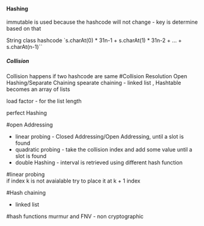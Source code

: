 #### Hashing
immutable is used because the hashcode will not change - key is determine based on that

String class hashcode
`s.charAt(0) * 31n-1 + s.charAt(1) * 31n-2 + ... + s.charAt(n-1)``

##### Collision
Collision happens if two hashcode are same
#Collision Resolution
Open Hashing/Separate Chaining
  spearate chaining - linked list ,
  Hashtable becomes an array of lists

load factor - for the list length

perfect Hashing

#open Addressing
* linear probing - Closed Addressing/Open Addressing, until a slot is found
* quadratic probing - take the collision index and add some value until a slot is found
* double Hashing - interval is retrieved using different hash function

#linear probing  
if index k is not avaialable try to place it at k + 1 index

#Hash chaining
* linked list

#hash functions
murmur and FNV - non cryptographic

